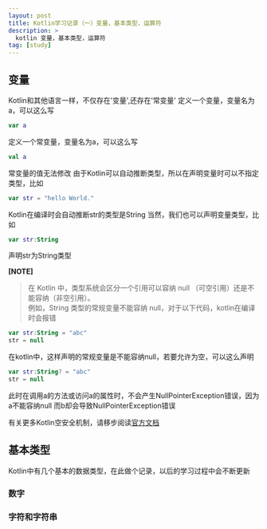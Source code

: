```yaml
---
layout: post
title: Kotlin学习记录（一）变量，基本类型，运算符
description: >
  kotlin 变量，基本类型，运算符
tag: [study]
---
```


## 变量
Kotlin和其他语言一样，不仅存在'变量',还存在'常变量'
定义一个变量，变量名为a，可以这么写
```kotlin
var a
```
定义一个常变量，变量名为a，可以这么写
```kotlin
val a
```
常变量的值无法修改
由于Kotlin可以自动推断类型，所以在声明变量时可以不指定类型，比如
```kotlin
var str = "hello World."
```
Kotlin在编译时会自动推断str的类型是String
当然，我们也可以声明变量类型，比如
```kotlin
var str:String
```
声明str为String类型

**[NOTE]**

>在 Kotlin 中，类型系统会区分一个引用可以容纳 null （可空引用）还是不能容纳（非空引用）。<br>
例如，String 类型的常规变量不能容纳 null，对于以下代码，kotlin在编译时会报错
```kotlin
var str:String = "abc"
str = null
```
在kotlin中，这样声明的常规变量是不能容纳null，若要允许为空，可以这么声明
```kotlin
var str:String? = "abc"
str = null
```
此时在调用a的方法或访问a的属性时，不会产生NullPointerException错误，因为a不能容纳null
而b却会导致NullPointerException错误

有关更多Kotlin空安全机制，请移步阅读[官方文档](https://www.kotlincn.net/docs/reference/null-safety.html)

## 基本类型
Kotlin中有几个基本的数据类型，在此做个记录，以后的学习过程中会不断更新
### 数字

### 字符和字符串